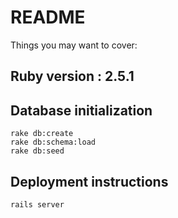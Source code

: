 # README

Things you may want to cover:

## Ruby version : 2.5.1

## Database initialization
    rake db:create
    rake db:schema:load
    rake db:seed
    
## Deployment instructions
    rails server
